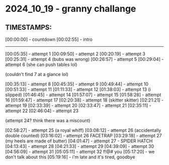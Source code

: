 # 2024_10_19 - granny challange

TIMESTAMPS:
-------------------------------

[00:00:00] - countdown
[00:02:55] - intro

-------------------------------

[00:05:35] - attempt 1
[00:09:50] - attempt 2
[00:20:19] - attempt 3
[00:25:31] - attempt 4 (bubs was wrong)
[00:26:57] - attempt 5
[00:29:04] - attempt 6 (she can push tables lol) 

(couldn't find 7 at a glance lol)

[00:35:13] - attempt 8
[00:45:35] - attempt 9
[00:49:44] - attempt 10
[00:51:33] - attempt 11
[01:11:33] - attempt 12
[01:38:03] - attempt 13 (i slipped)
[01:46:45] - attempt 14
[01:57:07] - attempt 15
[01:58:28] - attempt 16
[01:59:47] - attempt 17
[02:20:38] - attempt 18 (skitter skitter)
[02:21:21] - attempt 19
[02:33:39] - attempt 20
[02:33:47] - attempt 21
[02:35:11] - attempt 22
[02:46:04] - attempt 23

(attempt 24? think there was a miscount)

[02:58:27] - attempt 25 (a royal whiff)
[03:08:12] - attempt 26 (accidentally double counted)
[03:16:02] - attempt 26 FACETRAP
[03:29:18] - attempt 27 (my heels are made of butter)
[04:01:47] - attempt 27 - SPIDER HATCH
[04:13:43] - attempt 28
[04:21:33] - attempt 29
[04:39:09] - attempt 30
[04:56:09] - attempt 31
[05:05:11] - attempt 32 f!@# you 
[05:17:20] - we don't talk about this
[05:19:16] - i'm late and it's tired, goodbye
